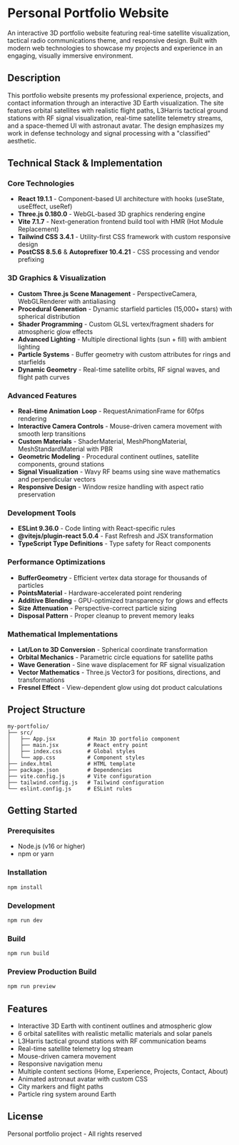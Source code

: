 # Personal Portfolio Website

An interactive 3D portfolio website featuring real-time satellite visualization, tactical radio communications theme, and responsive design. Built with modern web technologies to showcase my projects and experience in an engaging, visually immersive environment.

## Description

This portfolio website presents my professional experience, projects, and contact information through an interactive 3D Earth visualization. The site features orbital satellites with realistic flight paths, L3Harris tactical ground stations with RF signal visualization, real-time satellite telemetry streams, and a space-themed UI with astronaut avatar. The design emphasizes my work in defense technology and signal processing with a "classified" aesthetic.

## Technical Stack & Implementation

### Core Technologies
- **React 19.1.1** - Component-based UI architecture with hooks (useState, useEffect, useRef)
- **Three.js 0.180.0** - WebGL-based 3D graphics rendering engine
- **Vite 7.1.7** - Next-generation frontend build tool with HMR (Hot Module Replacement)
- **Tailwind CSS 3.4.1** - Utility-first CSS framework with custom responsive design
- **PostCSS 8.5.6** & **Autoprefixer 10.4.21** - CSS processing and vendor prefixing

### 3D Graphics & Visualization
- **Custom Three.js Scene Management** - PerspectiveCamera, WebGLRenderer with antialiasing
- **Procedural Generation** - Dynamic starfield particles (15,000+ stars) with spherical distribution
- **Shader Programming** - Custom GLSL vertex/fragment shaders for atmospheric glow effects
- **Advanced Lighting** - Multiple directional lights (sun + fill) with ambient lighting
- **Particle Systems** - Buffer geometry with custom attributes for rings and starfields
- **Dynamic Geometry** - Real-time satellite orbits, RF signal waves, and flight path curves

### Advanced Features
- **Real-time Animation Loop** - RequestAnimationFrame for 60fps rendering
- **Interactive Camera Controls** - Mouse-driven camera movement with smooth lerp transitions
- **Custom Materials** - ShaderMaterial, MeshPhongMaterial, MeshStandardMaterial with PBR
- **Geometric Modeling** - Procedural continent outlines, satellite components, ground stations
- **Signal Visualization** - Wavy RF beams using sine wave mathematics and perpendicular vectors
- **Responsive Design** - Window resize handling with aspect ratio preservation

### Development Tools
- **ESLint 9.36.0** - Code linting with React-specific rules
- **@vitejs/plugin-react 5.0.4** - Fast Refresh and JSX transformation
- **TypeScript Type Definitions** - Type safety for React components

### Performance Optimizations
- **BufferGeometry** - Efficient vertex data storage for thousands of particles
- **PointsMaterial** - Hardware-accelerated point rendering
- **Additive Blending** - GPU-optimized transparency for glows and effects
- **Size Attenuation** - Perspective-correct particle sizing
- **Disposal Pattern** - Proper cleanup to prevent memory leaks

### Mathematical Implementations
- **Lat/Lon to 3D Conversion** - Spherical coordinate transformation
- **Orbital Mechanics** - Parametric circle equations for satellite paths
- **Wave Generation** - Sine wave displacement for RF signal visualization
- **Vector Mathematics** - Three.js Vector3 for positions, directions, and transformations
- **Fresnel Effect** - View-dependent glow using dot product calculations

## Project Structure
```
my-portfolio/
├── src/
│   ├── App.jsx          # Main 3D portfolio component
│   ├── main.jsx         # React entry point
│   ├── index.css        # Global styles
│   └── app.css          # Component styles
├── index.html           # HTML template
├── package.json         # Dependencies
├── vite.config.js       # Vite configuration
├── tailwind.config.js   # Tailwind configuration
└── eslint.config.js     # ESLint rules
```

## Getting Started

### Prerequisites
- Node.js (v16 or higher)
- npm or yarn

### Installation
```bash
npm install
```

### Development
```bash
npm run dev
```

### Build
```bash
npm run build
```

### Preview Production Build
```bash
npm run preview
```

## Features
- Interactive 3D Earth with continent outlines and atmospheric glow
- 6 orbital satellites with realistic metallic materials and solar panels
- L3Harris tactical ground stations with RF communication beams
- Real-time satellite telemetry log stream
- Mouse-driven camera movement
- Responsive navigation menu
- Multiple content sections (Home, Experience, Projects, Contact, About)
- Animated astronaut avatar with custom CSS
- City markers and flight paths
- Particle ring system around Earth

## License
Personal portfolio project - All rights reserved
